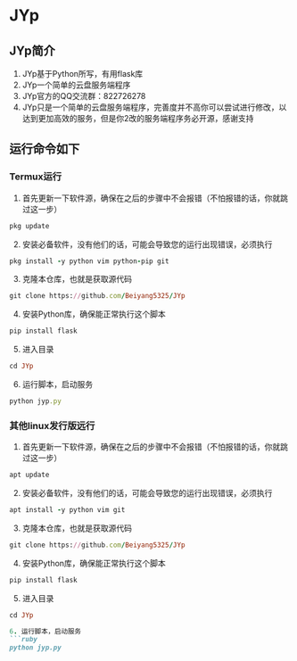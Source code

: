 # JYp
## JYp简介
1. JYp基于Python所写，有用flask库
2. JYp一个简单的云盘服务端程序
3. JYp官方的QQ交流群：822726278
4. JYp只是一个简单的云盘服务端程序，完善度并不高你可以尝试进行修改，以达到更加高效的服务，但是你2改的服务端程序务必开源，感谢支持

## 运行命令如下

### Termux运行
1. 首先更新一下软件源，确保在之后的步骤中不会报错（不怕报错的话，你就跳过这一步）
```ruby
pkg update
```

2. 安装必备软件，没有他们的话，可能会导致您的运行出现错误，必须执行
```ruby
pkg install -y python vim python-pip git
```

3. 克隆本仓库，也就是获取源代码
```ruby
git clone https://github.com/Beiyang5325/JYp
```

4. 安装Python库，确保能正常执行这个脚本
```ruby
pip install flask
```

5. 进入目录
```ruby
cd JYp
```

6. 运行脚本，启动服务
```ruby
python jyp.py
```



### 其他linux发行版远行
1. 首先更新一下软件源，确保在之后的步骤中不会报错（不怕报错的话，你就跳过这一步）
```ruby
apt update
```

2. 安装必备软件，没有他们的话，可能会导致您的运行出现错误，必须执行
```ruby
apt install -y python vim git
```

3. 克隆本仓库，也就是获取源代码
```ruby
git clone https://github.com/Beiyang5325/JYp
```

4. 安装Python库，确保能正常执行这个脚本
```ruby
pip install flask
```

5. 进入目录
```ruby
cd JYp

6. 运行脚本，启动服务
```ruby
python jyp.py
```
